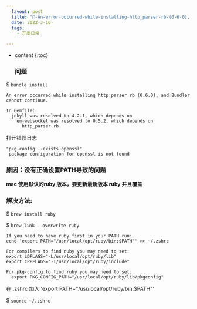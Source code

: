 ```yaml
---
  layout: post
  tilte: "🐛-An-error-occurred-while-installing-http_parser-rb-(0-6-0),-and-Bundl.md"
  date: 2022-3-16-
  tags: 
    - 开发日常

---
```



* content
{:toc}


  ### 问题
 $ `bundle install`

```
An error occurred while installing http_parser.rb (0.6.0), and Bundler cannot continue.

In Gemfile:
  jekyll was resolved to 4.2.1, which depends on
    em-websocket was resolved to 0.5.2, which depends on
      http_parser.rb

```
打开错误日志
```
"pkg-config --exists openssl" 
 package configuration for openssl is not found
```
 
### 原因：没有正确设置PATH导致的问题

**mac 使用默认的ruby 版本，要更新最新版本 ruby 并且覆盖**
### 解决方法:
$ `brew install ruby`

$ `brew link --overwrite ruby`

```
If you need to have ruby first in your PATH run:
echo 'export PATH="/usr/local/opt/ruby/bin:$PATH"' >> ~/.zshrc

For compilers to find ruby you may need to set:
export LDFLAGS="-L/usr/local/opt/ruby/lib"
export CPPFLAGS="-I/usr/local/opt/ruby/include"

For pkg-config to find ruby you may need to set:
  export PKG_CONFIG_PATH="/usr/local/opt/ruby/lib/pkgconfig"
```

在 .zshrc 加入 'export PATH="/usr/local/opt/ruby/bin:$PATH"'

$ `source ~/.zshrc`
